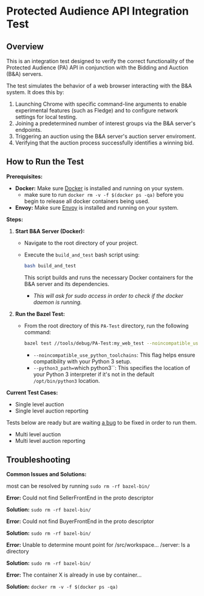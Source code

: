 # Protected Audience API Integration Test

## Overview

This is an integration test designed to verify the correct functionality of the Protected Audience
(PA) API in conjunction with the Bidding and Auction (B&A) servers.

The test simulates the behavior of a web browser interacting with the B&A system. It does this by:

1. Launching Chrome with specific command-line arguments to enable experimental features (such as
   Fledge) and to configure network settings for local testing.
2. Joining a predetermined number of interest groups via the B&A server's endpoints.
3. Triggering an auction using the B&A server's auction server enviroment.
4. Verifying that the auction process successfully identifies a winning bid.

## How to Run the Test

**Prerequisites:**

-   **Docker:** Make sure
    [Docker](https://g3doc.corp.google.com/cloud/containers/g3doc/glinux-docker/install.md?cl=head)
    is installed and running on your system.
    - make sure to run `docker rm -v -f $(docker ps -qa)` before you begin to release
    all docker containers being used. 
-   **Envoy:** Make sure [Envoy](https://g3doc.corp.google.com/company/teams/envoy/index.md?cl=head)
    is installed and running on your system.

**Steps:**

1. **Start B&A Server (Docker):**

    - Navigate to the root directory of your project.
    - Execute the `build_and_test` bash script using:

        ```bash
        bash build_and_test
        ```

        This script builds and runs the necessary Docker containers for the B&A server and its
        dependencies.
        - *This will ask for sudo access in order to check if the docker daemon is running.*

2. **Run the Bazel Test:**

    - From the root directory of this `PA-Test` directory, run the following command:

        ```bash
        bazel test //tools/debug/PA-Test:my_web_test --noincompatible_use_python_toolchains --python3_path=`which python3`
        ```

        - `--noincompatible_use_python_toolchains`: This flag helps ensure compatibility with your
          Python 3 setup.
        - `--python3_path=`which
          python3``: This specifies the location of your Python 3 interpreter if it's not in the default `/opt/bin/python3`
          location.

**Current Test Cases:**

- Single level auction
- Single level auction reporting

Tests below are ready but are waiting [a bug](https://b.corp.google.com/issues/345283153) to be fixed in order
to run them.
- Multi level auction 
- Multi level auction reporting

## Troubleshooting

**Common Issues and Solutions:**

most can be resolved by running `sudo rm -rf bazel-bin/`

**Error:** Could not find SellerFrontEnd in the proto descriptor

**Solution:** `sudo rm -rf bazel-bin/`

**Error:** Could not find BuyerFrontEnd in the proto descriptor

**Solution:** `sudo rm -rf bazel-bin/`

**Error:** Unable to determine mount point for /src/workspace... /server: Is a directory

**Solution:** `sudo rm -rf bazel-bin/`

**Error:** The container X is already in use by container...

**Solution:** `docker rm -v -f $(docker ps -qa)`
